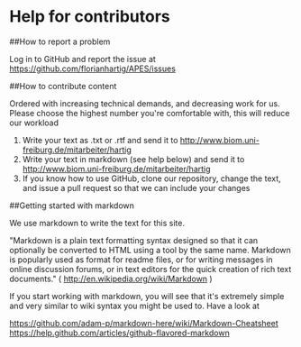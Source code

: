 Help for contributors
===

##How to report a problem

Log in to GitHub and report the issue at https://github.com/florianhartig/APES/issues

##How to contribute content

Ordered with increasing technical demands, and decreasing work for us. Please choose the highest number you're comfortable with, this will reduce our workload

1. Write your text as .txt or .rtf and send it to http://www.biom.uni-freiburg.de/mitarbeiter/hartig
2. Write your text in markdown (see help below) and send it to http://www.biom.uni-freiburg.de/mitarbeiter/hartig
3. If you know how to use GitHub, clone our repository, change the text, and issue a pull request so that we can include your changes 

##Getting started with markdown

We use markdown to write the text for this site. 

"Markdown is a plain text formatting syntax designed so that it can optionally be converted to HTML using a tool by the same name. Markdown is popularly used as format for readme files, or for writing messages in online discussion forums, or in text editors for the quick creation of rich text documents." ( http://en.wikipedia.org/wiki/Markdown )

If you start working with markdown, you will see that it's extremely simple and very similar to wiki syntax you might be used to. Have a look at 

https://github.com/adam-p/markdown-here/wiki/Markdown-Cheatsheet
https://help.github.com/articles/github-flavored-markdown
